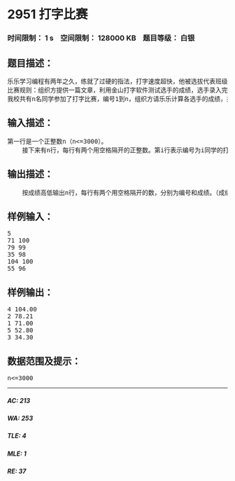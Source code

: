 # 2951 打字比赛   
### 时间限制： 1 s&nbsp;&nbsp;&nbsp;&nbsp;空间限制： 128000 KB&nbsp;&nbsp;&nbsp;&nbsp;题目等级： 白银  
## 题目描述：  

<pre>
乐乐学习编程有两年之久，练就了过硬的指法，打字速度超快，他被选拔代表班级参加校园文化周活动之汉字录入比赛。
比赛规则：组织方提供一篇文章，利用金山打字软件测试选手的成绩，选手录入完之后，系统马上会显示录入速度和正确率。最终成绩为：速度×正确率，个人奖按成绩的高低进行排名。
我校共有n名同学参加了打字比赛，编号1到n，组织方请乐乐计算各选手的成绩，并按成绩高低进行排列，以便组织方按成绩来评定个人奖项。乐乐发挥他的特长利用编程一下子就解决了组织方的问题。聪明的你会吗？
</pre>
  
  
## 输入描述：  

<pre>
第一行是一个正整数n（n<=3000）。
    接下来有n行，每行有两个用空格隔开的正整数。第i行表示编号为i同学的打字速度（字/分）和正确率（%）。
</pre>
  
  
## 输出描述：  

<pre>
    按成绩高低输出n行，每行有两个用空格隔开的数，分别为编号和成绩。（成绩相等的，编号小的排在前面，输出的成绩保留两位小数）
</pre>
  
  
## 样例输入：  

<pre>
5
71 100
79 99
35 98
104 100
55 96
</pre>
  
  
## 样例输出：  

<pre>
4 104.00
2 78.21
1 71.00
5 52.80
3 34.30
</pre>
  
  
## 数据范围及提示：  

<pre>
n<=3000
</pre>
  
  
***  

##### AC: 213  
##### WA: 253  
##### TLE: 4  
##### MLE: 1  
##### RE: 37  
